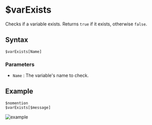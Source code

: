 # $varExists
Checks if a variable exists. Returns `true` if it exists, otherwise `false`.

## Syntax
```
$varExists[Name]
```

### Parameters
- `Name` : The variable's name to check.

## Example
```
$nomention
$varExists[$message]
```
![example](https://user-images.githubusercontent.com/94063167/198907049-af572aa7-4dc7-4d89-8536-eb809ecabf41.png)

